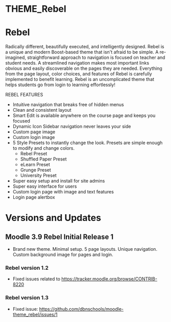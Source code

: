 THEME_Rebel
===========

# Rebel
Radically different, beautifully executed, and intelligently designed.  Rebel is a unique and modern Boost-based theme that isn't afraid to be simple.  A re-imagined, straightforward approach to navigation is focused on teacher and student needs.  A streamlined navigation makes most important links obvious and easily discoverable on the pages they are needed. Everything from the page layout, color choices, and features of Rebel is carefully implemented to benefit learning.  Rebel is an uncomplicated theme that helps students go from login to learning effortlessly! 

REBEL FEATURES
* Intuitive navigation that breaks free of hidden menus
* Clean and consistent layout
* Smart Edit is available anywhere on the course page and keeps you focused
* Dynamic Icon Sidebar navigation never leaves your side
* Custom page image
* Custom login image
* 5 Style Presets to instantly change the look.  Presets are simple enough to modify and change colors.
	* Rebel Preset
	* Shuffled Paper Preset
	* eLearn Preset
	* Grunge Preset
	* University Preset
* Super easy setup and install for site admins
* Super easy interface for users
* Custom login page with image and text features
* Login page alertbox

# Versions and Updates

## Moodle 3.9 Rebel Initial Release 1
* Brand new theme.  Minimal setup.  5 page layouts.  Unique navigation.  Custom background image for pages and login.

### Rebel version 1.2
* Fixed issues related to https://tracker.moodle.org/browse/CONTRIB-8220

### Rebel version 1.3
* Fixed issue: https://github.com/dbnschools/moodle-theme_rebel/issues/1
